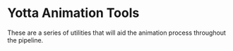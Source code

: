 # Yotta Animation Tools
These are a series of utilities that will aid the animation process throughout the pipeline.
